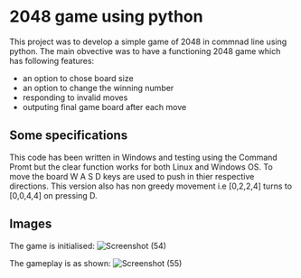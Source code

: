 # 2048 game using python
This project was to develop a simple game of 2048 in commnad line using python.
The main obvective was to have a functioning 2048 game which has following features:
- an option to chose board size
- an option to change the winning number
- responding to invalid moves
- outputing final game board after each move

## Some specifications
This code has been written in Windows and testing using the Command Promt but the clear function works for both Linux and Windows OS.
To move the board W A S D keys are used to push in thier respective directions.
This version also has non greedy movement i.e [0,2,2,4] turns to [0,0,4,4] on pressing D.

## Images

The game is initialised:
![Screenshot (54)](https://user-images.githubusercontent.com/64413236/82215196-a1325180-9934-11ea-9f00-913541746312.png)

The gameplay is as shown:
![Screenshot (55)](https://user-images.githubusercontent.com/64413236/82215608-5238ec00-9935-11ea-9979-29ec04eaf1a4.png)


